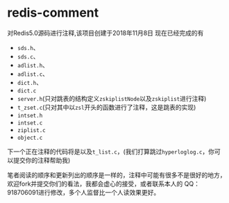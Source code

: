 # redis-comment
对Redis5.0源码进行注释,该项目创建于2018年11月8日
现在已经完成的有

-  `sds.h`、
-  `sds.c`、
-  `adlist.h`、
-  `adlist.c`、
-  `dict.h`、
-  `dict.c` 
-  `server.h`(只对跳表的结构定义`zskiplistNode`以及`zskiplist`进行注释)
-  `t_zset.c`(只对其中以`zsl`开头的函数进行了注释，这是跳表的实现)
-  `intset.h`
-  `intset.c`
-  `ziplist.c`
-  `object.c`

下一个正在注释的代码将是以及`t_list.c`，(我们打算跳过`hyperloglog.c`，你可以提交你的注释帮助我)

笔者阅读的顺序和更新列出的顺序是一样的，注释中可能有很多不是很好的地方，欢迎fork并提交你们的看法，我都会虚心的接受，或者联系本人的 QQ：918706091进行修改，多个人监督比一个人读效果更好。